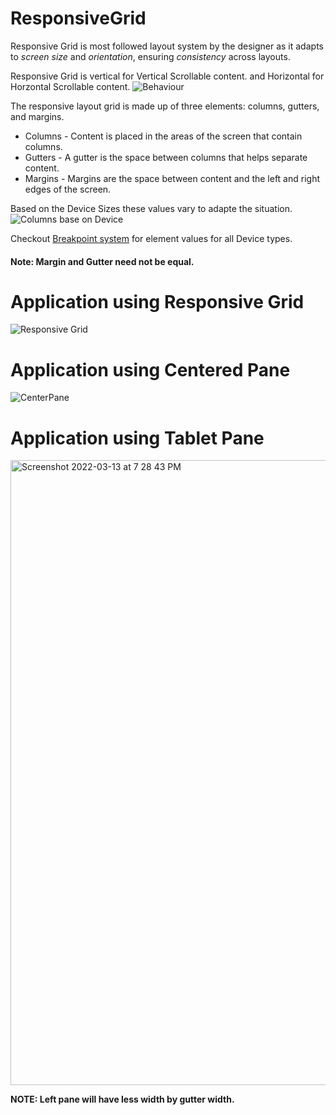 # ResponsiveGrid
Responsive Grid is most followed layout system by the designer as it adapts to _*screen size*_ and _*orientation*_, ensuring _consistency_ across layouts.

Responsive Grid is vertical for Vertical Scrollable content. and Horizontal for Horzontal Scrollable content.
![Behaviour](https://lh3.googleusercontent.com/6M-V6edfuO3CSQ9qwCh0mqYSAsmGIb60LD5l9YcZ7mqrM7151eENCbVWqI6-5W9OmXORgC9GbC_CWySuWM72O3anNBLqnWhSwrlqEMDV8hQQ7cpptYM=w1064-v0)

The responsive layout grid is made up of three elements: columns, gutters, and margins.
* Columns - Content is placed in the areas of the screen that contain columns.
* Gutters - A gutter is the space between columns that helps separate content.
* Margins - Margins are the space between content and the left and right edges of the screen.

Based on the Device Sizes these values vary to adapte the situation.
![Columns base on Device](https://material.io/archive/guidelines/assets/0B8olV15J7abPSGFxemFiQVRtb1k/layout-adaptive-breakpoints-01.png)

Checkout [Breakpoint system](https://material.io/archive/guidelines/layout/responsive-ui.html#responsive-ui-breakpoints) for element values for all Device types.

#### Note: Margin and Gutter need not be equal.

# Application using Responsive Grid
![Responsive Grid](https://user-images.githubusercontent.com/25269643/155881727-9058eede-2352-4d3f-bebd-7a2081c89f6a.gif)

# Application using Centered Pane
![CenterPane](https://user-images.githubusercontent.com/25269643/158062167-279dfaf5-f0a3-4920-bc8a-ee285ec8e398.gif)

# Application using Tablet Pane
<img width="1000" alt="Screenshot 2022-03-13 at 7 28 43 PM" src="https://user-images.githubusercontent.com/25269643/158063021-e15f34d4-c088-47b4-95bb-31e51435b9cf.png">

**NOTE: Left pane will have less width by gutter width.**
